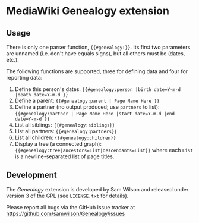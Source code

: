 # MediaWiki Genealogy extension

## Usage

There is only one parser function, `{{#genealogy:}}`.
Its first two parameters are unnamed (i.e. don't have equals signs), but all
others must be (dates, etc.).

The following functions are supported, three for defining data and four for
reporting data:

1. Define this person's dates.
  `{{#genealogy:person |birth date=Y-m-d |death date=Y-m-d }}`
2. Define a parent:
   `{{#genealogy:parent | Page Name Here }}`
3. Define a partner (no output produced; use `partners` to list):
   `{{#genealogy:partner | Page Name Here |start date=Y-m-d |end date=Y-m-d }}`
4. List all siblings:
   `{{#genealogy:siblings}}`
5. List all partners:
   `{{#genealogy:partners}}`
6. List all children:
   `{{#genealogy:children}}`
7. Display a tree (a connected graph):
   `{{#genealogy:tree|ancestors=List|descendants=List}}`
   where each `List` is a newline-separated list of page titles.

## Development

The *Genealogy* extension is developed by Sam Wilson and released under version
3 of the GPL (see `LICENSE.txt` for details).

Please report all bugs via the GitHub issue tracker at
https://github.com/samwilson/Genealogy/issues
